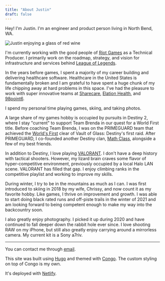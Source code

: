 ```yaml
---
title: "About Justin"
draft: false
---
```


Hey! I'm Justin. I'm an engineer and product person living in North Bend, WA.

![Justin enjoying a glass of red wine](/about/justin-pfp.jpg)

I'm currently working with the good people of [Riot Games](https://www.riotgames.com/en) as a Technical Producer. I primarily work on the roadmap, strategy, and vision for infrastructure and services behind [League of Legends](https://www.leagueoflegends.com/en-us/).

In the years before games, I spent a majority of my career building and delivering healthcare software. Healthcare in the United States is fundamentally broken and I am grateful to have spent a huge chunk of my life chipping away at hard problems in this space. I've had the pleasure to work with super innovative teams at [Sharecare](https://www.sharecare.com), [Elation Health](https://www.elationhealth.com), and [98point6](http://98point6.com).

I spend my personal time playing games, skiing, and taking photos.

A large share of my games hobby is occupied by pursuits in Destiny 2, where I stay "current" to support Team Brenda in our quest for a World First title. Before coaching Team Brenda, I was on the PRIMEGUARD team that achieved the [World's First](https://kotaku.com/meet-the-people-who-beat-destinys-first-massive-raid-1635907715) clear of Vault of Glass: Destiny's first raid. After PRIMEGUARD, I co-founded another Destiny clan, [Math Class](https://twitter.com/mathclassgg), alongside a few of my best friends. 

In addition to Destiny, I love playing [VALORANT](https://playvalorant.com/en-us/). I don't have a deep history with tactical shooters. However, my lizard brain craves some flavor of hyper-competitive environment, previously occupied by a local Halo LAN scene. VALORANT has filled that gap. I enjoy climbing ranks in the competitive playlist and working to improve my skills.

During winter, I try to be in the mountains as much as I can. I was first introduced to skiing in 2018 by my wife, Chrissy, and now count it as my favorite hobby. Like games, I thrive on improvement and growth. I was able to start doing black rated runs and off-piste trails in the winter of 2021 and am looking forward to being competent enough to make my way into the backcountry soon.

I also greatly enjoy photography. I picked it up during 2020 and have continued to fall deeper down the rabbit hole ever since. I love shooting RAW on my iPhone, but still also greatly enjoy carrying around a mirrorless camera. My current kit is a Sony a7riv.

-----

You can contact me through [email](mailto:justin@nanowatts.net).

This site was built using [Hugo](https://gohugo.io) and themed with [Congo](https://github.com/jpanther/congo). The custom styling on top of Congo is my own. 

It's deployed with [Netlify](https://netlify.com/).


